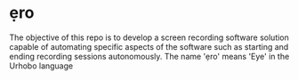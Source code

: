 # ẹro 
The objective of this repo is to develop a screen recording software solution capable of automating specific aspects of the software such as starting and ending recording sessions autonomously. The name 'ẹro' means 'Eye' in the Urhobo language
